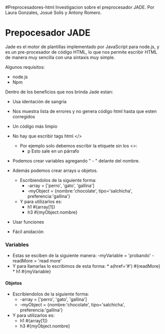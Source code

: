 #Preprocesadores-html
Investigacion sobre el preprocesador JADE. Por Laura Gonzales, Josué Solís y Antony Romero.
# Prepocesador JADE

Jade es el motor de plantillas implementado por JavaScript para node.js, y es un pre-procesador de código HTML, lo que nos permite escribir HTML de manera muy sencilla con una sintaxis muy simple.

Algunos requisitos:
*   node.js
*   Npm

Dentro de los beneficios que nos brinda Jade estan:
* Usa identación de sangría
* Nos muestra lista de errores y no genera código html hasta que esten corregidos
* Un código más limpio
* No hay que escribir tags html  </>
    * Por ejemplo solo debemos escribir la etiquete sin los <>: 
        * p Esto sale en un párrafo 

* Podemos crear variables agregando " - " delante del nombre.
* Además podemos crear arrays u objetos.
    * Escribiendolos de la siguiente forma:
        *   -array = ['perro', 'gato', 'gallina']
        *   -myObject = {nombre:'chocolate', tipo='salchicha', preferencia:'gallina'}
    * Y para utilizarlos es:
        * h1 #{array[1]}
        * h3 #{myObject.nombre}
        
* Usar funciones
* Fácil anidación

### Variables
*   Estas se esciben de la siguiente manera:
           -myVariable = 'probando'
           -readMore = 'read more'
* Y para llamarlas lo escribimos de esta forma:
        * a(href='#') #{readMore}
        * h1 #{myVariable}

#### Objetos
* Escribiendolos de la siguiente forma:
    * -array = ['perro', 'gato', 'gallina']
    *  -myObject = {nombre:'chocolate', tipo='salchicha', preferencia:'gallina'}
* Y para utilizarlos es:
    * h1 #{array[1]}
    * h3 #{myObject.nombre}
